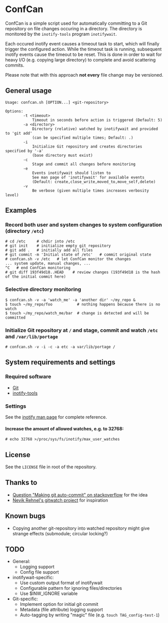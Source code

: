 # ConfCan

ConfCan is a simple script used for automatically committing to a Git repository
on file changes occuring in a directory. The directory is monitored by the
`inotify-tools` program `inotifywait`.

Each occured inotify event causes a timeout task to start, which will finally 
trigger the configured action. While the timeout task is running, subsequent 
inotify events cause the timeout to be reset. This is done in order to wait for 
heavy I/O (e.g. copying large directory) to complete and avoid scattering commits.

Please note that with this approach **not every** file change may be versioned.


## General usage

    Usage: confcan.sh [OPTION...] <git-repository>
    
    Options:
            -t <timeout>
                Timeout in seconds before action is triggered (Default: 5)
            -a <directory>
                Directory (relative) watched by inotifywait and provided to 'git add'
                (can be specified multiple times; Default: .)
            -i
                Initialize Git repository and creates directories specified by '-a'
                (base directory must exist)
            -c
                Stage and commit all changes before monitoring
            -e
                Events inotifywait should listen to
                See man page of 'inotifywait' for available events
                (Default: create,close_write,moved_to,move_self,delete)
            -v
                Be verbose (given multiple times increases verbosity level)


## Examples

### Record both user and system changes to system configuration (directory `/etc`)

    # cd /etc     # chdir into /etc
    # git init    # initialize empty git repository
    # git add .   # initially add all files
    # git commit -m 'Initial state of /etc'   # commit original state
    # confcan.sh -v /etc   # let ConfCan monitor the changes
    ... system update, manual changes, ...
    ^C   # end ConfCan monitoring
    # git diff 193f49d18..HEAD    # review changes (193f49d18 is the hash of the initial commit here)

### Selective directory monitoring

    $ confcan.sh -v -a 'watch_me' -a 'another dir' ~/my_repo &
    $ touch ~/my_repo/foo           # nothing happens because there is no watch
    $ touch ~/my_repo/watch_me/bar  # change is detected and will be committed

### Initialize Git repository at `/` and stage, commit and watch `/etc` and `/var/lib/portage`

    # confcan.sh -v -i -c -a etc -a var/lib/portage /


## System requirements and settings

### Required software

* [Git](http://git-scm.com/)
* [inotify-tools](https://github.com/rvoicilas/inotify-tools/wiki)

### Settings

See the [inotify man page](http://www.kernel.org/doc/man-pages/online/pages/man7/inotify.7.html) for complete reference.

#### Increase the amount of allowed watches, e.g. to 32768:

    # echo 32768 >/proc/sys/fs/inotify/max_user_watches


## License

See the `LICENSE` file in root of the repository.


## Thanks to

* [Question "Making git auto-commit" on stackoverflow](http://stackoverflow.com/questions/420143/making-git-auto-commit) for the idea
* [Nevik Rehnel's gitwatch project](https://github.com/n3v1k/gitwatch) for inspiration


## Known bugs

* Copying another git-repository into watched repository might give strange effects (submodule; circular locking?)


## TODO

* General:
  * Logging support
  * Config file support
* inotifywait-specific:
  * Use custom output format of inotifywait
  * Configurable pattern for ignoring files/directories
  * Use $INW_IGNORE variable
* Git-specific:
  * Implement option for initial git commit
  * Metadata (file attribute) logging support
  * Auto-tagging by writing "magic" file (e.g. `touch TAG_config-test-1`)

